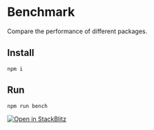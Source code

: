 # Benchmark

Compare the performance of different packages.

## Install
```
npm i
```

## Run

```
npm run bench
```

[![Open in StackBlitz](https://developer.stackblitz.com/img/open_in_stackblitz.svg)](https://stackblitz.com/edit/stackblitz-starters-gs2gve?file=index.js)
